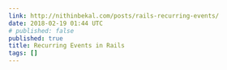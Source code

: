 ```yaml
---
link: http://nithinbekal.com/posts/rails-recurring-events/
date: 2018-02-19 01:44 UTC
# published: false
published: true
title: Recurring Events in Rails
tags: []
---
```



